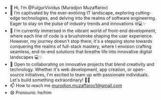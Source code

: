 - 👋 Hi, I’m @FulgurVividus (Murodjon Muzaffarov)
- 👀  I’m captivated by the ever-evolving IT landscape, exploring cutting-edge technologies, and delving into the realms of software engineering. Eager to stay on the pulse of industry trends and innovations 🌐💻✨ 
- 🌱  I'm currently immersed in the vibrant world of front-end development, where each line of code is a brushstroke shaping the user experience. However, my journey doesn't stop there; it's a stepping stone towards conquering the realms of full-stack mastery, where I envision crafting seamless, end-to-end solutions that breathe life into innovative digital landscapes 💻✨ 
- 💞️ Open to collaborating on innovative projects that blend creativity and technology. Whether it's web development, app creation, or open-source initiatives, I'm excited to team up with passionate individuals. Let's build something extraordinary! 🚀🤝
- 📫 How to reach me murodjon.muzaffarov1@gmail.com
- 😄 Pronouns: he/him
